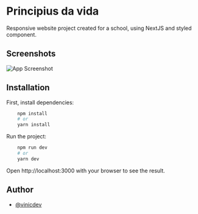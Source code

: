 
# Principius da vida

Responsive website project created for a school, using NextJS and styled component.

## Screenshots

![App Screenshot](https://i.imgur.com/UPNnaKM.png)


## Installation

First, install dependencies:

```bash 
    npm install
    # or 
    yarn install

```

Run the project:
```bash
    npm run dev
    # or
    yarn dev
```

Open http://localhost:3000 with your browser to see the result.    
## Author

- [@vinicdev](https://www.github.com/vinicdev)


